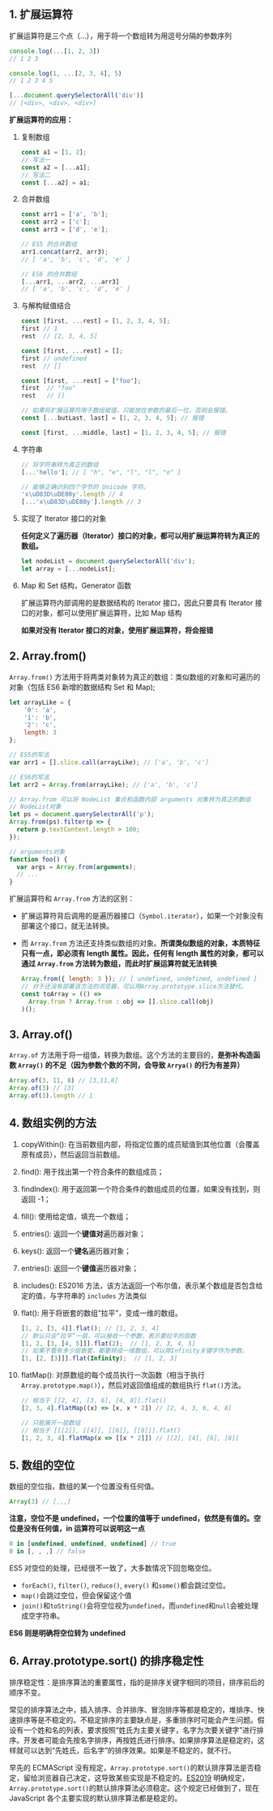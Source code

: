 ## 1. 扩展运算符

扩展运算符是三个点（...），用于将一个数组转为用逗号分隔的参数序列

```javascript
console.log(...[1, 2, 3])
// 1 2 3

console.log(1, ...[2, 3, 4], 5)
// 1 2 3 4 5

[...document.querySelectorAll('div')]
// [<div>, <div>, <div>]
```

**扩展运算符的应用：**

1. 复制数组

   ```javascript
   const a1 = [1, 2];
   // 写法一
   const a2 = [...a1];
   // 写法二
   const [...a2] = a1;
   ```

2. 合并数组

   ```javascript
   const arr1 = ['a', 'b'];
   const arr2 = ['c'];
   const arr3 = ['d', 'e'];

   // ES5 的合并数组
   arr1.concat(arr2, arr3);
   // [ 'a', 'b', 'c', 'd', 'e' ]

   // ES6 的合并数组
   [...arr1, ...arr2, ...arr3]
   // [ 'a', 'b', 'c', 'd', 'e' ]
   ```

3. 与解构赋值结合

   ```javascript
   const [first, ...rest] = [1, 2, 3, 4, 5];
   first // 1
   rest  // [2, 3, 4, 5]

   const [first, ...rest] = [];
   first // undefined
   rest  // []

   const [first, ...rest] = ["foo"];
   first  // "foo"
   rest   // []

   // 如果将扩展运算符用于数组赋值，只能放在参数的最后一位，否则会报错。
   const [...butLast, last] = [1, 2, 3, 4, 5]; // 报错

   const [first, ...middle, last] = [1, 2, 3, 4, 5]; // 报错
   ```

4. 字符串

   ```javascript
   // 将字符串转为真正的数组
   [...'hello']; // [ "h", "e", "l", "l", "o" ]

   // 能够正确识别四个字节的 Unicode 字符。
   'x\uD83D\uDE80y'.length // 4
   [...'x\uD83D\uDE80y'].length // 3
   ```

5. 实现了 Iterator 接口的对象

   **任何定义了遍历器（Iterator）接口的对象，都可以用扩展运算符转为真正的数组。**

   ```javascript
   let nodeList = document.querySelectorAll('div');
   let array = [...nodeList];
   ```

6. Map 和 Set 结构，Generator 函数

   扩展运算符内部调用的是数据结构的 Iterator 接口，因此只要具有 Iterator 接口的对象，都可以使用扩展运算符，比如 Map 结构

   **如果对没有 Iterator 接口的对象，使用扩展运算符，将会报错**

## 2. Array.from()

`Array.from()` 方法用于将两类对象转为真正的数组：类似数组的对象和可遍历的对象（包括 ES6 新增的数据结构 Set 和 Map);

```javascript
let arrayLike = {
    '0': 'a',
    '1': 'b',
    '2': 'c',
    length: 3
};

// ES5的写法
var arr1 = [].slice.call(arrayLike); // ['a', 'b', 'c']

// ES6的写法
let arr2 = Array.from(arrayLike); // ['a', 'b', 'c']

// Array.from 可以将 NodeList 集合和函数内部 arguments 对象转为真正的数组
// NodeList对象
let ps = document.querySelectorAll('p');
Array.from(ps).filter(p => {
  return p.textContent.length > 100;
});

// arguments对象
function foo() {
  var args = Array.from(arguments);
  // ...
}
```

扩展运算符和 `Array.from` 方法的区别：

* 扩展运算符背后调用的是遍历器接口（`Symbol.iterator`），如果一个对象没有部署这个接口，就无法转换。

* 而 `Array.from` 方法还支持类似数组的对象。**所谓类似数组的对象，本质特征只有一点，即必须有 length 属性。因此，任何有 length 属性的对象，都可以通过 `Array.from` 方法转为数组，而此时扩展运算符就无法转换**

  ```javascript
  Array.from({ length: 3 }); // [ undefined, undefined, undefined ]
  // 对于还没有部署该方法的浏览器，可以用Array.prototype.slice方法替代。
  const toArray = (() =>
    Array.from ? Array.from : obj => [].slice.call(obj)
  )();
  ```

## 3. Array.of()

`Array.of` 方法用于将一组值，转换为数组。这个方法的主要目的，**是弥补构造函数 `Array()` 的不足（因为参数个数的不同，会导致 `Arrya()` 的行为有差异）**

```javascript
Array.of(3, 11, 8) // [3,11,8]
Array.of(3) // [3]
Array.of(3).length // 1
```

## 4. 数组实例的方法

1. copyWithin(): 在当前数组内部，将指定位置的成员赋值到其他位置（会覆盖原有成员），然后返回当前数组。

2. find(): 用于找出第一个符合条件的数组成员；

3. findIndex(): 用于返回第一个符合条件的数组成员的位置，如果没有找到，则返回 -1；

4. fill(): 使用给定值，填充一个数组；

5. entries(): 返回一个**键值对**遍历器对象；

6. keys(): 返回一个**键名**遍历器对象；

7. entries(): 返回一个**键值**遍历器对象；

8. includes(): ES2016 方法，该方法返回一个布尔值，表示某个数组是否包含给定的值，与字符串的 `includes` 方法类似

9. flat(): 用于将嵌套的数组“拉平”，变成一维的数组。

   ```javascript
   [1, 2, [3, 4]].flat(); // [1, 2, 3, 4]
   // 默认只会“拉平”一层，可以接收一个参数，表示要拉平的层数
   [1, 2, [3, [4, 5]]].flat(2);  // [1, 2, 3, 4, 5]
   // 如果不管有多少层嵌套，都要转成一维数组，可以用Infinity关键字作为参数。
   [1, [2, [3]]].flat(Infinity);  // [1, 2, 3]
   ```

10. flatMap(): 对原数组的每个成员执行一次函数（相当于执行 `Array.prototype.map()`），然后对返回值组成的数组执行 `flat()`方法。

    ```javascript
    // 相当于 [[2, 4], [3, 6], [4, 8]].flat()
    [2, 3, 4].flatMap((x) => [x, x * 2]) // [2, 4, 3, 6, 4, 8]

    // 只能展开一层数组
    // 相当于 [[[2]], [[4]], [[6]], [[8]]].flat()
    [1, 2, 3, 4].flatMap(x => [[x * 2]]) // [[2], [4], [6], [8]]
    ```

## 5. 数组的空位

数组的空位指，数组的某一个位置没有任何值。

```javascript
Array(3) // [,,,]
```

**注意，空位不是 undefined，一个位置的值等于 undefined，依然是有值的。空位是没有任何值，in 运算符可以说明这一点**

```javascript
0 in [undefined, undefined, undefined] // true
0 in [, , ,] // false
```

ES5 对空位的处理，已经很不一致了，大多数情况下回忽略空位。

* `forEach()`, `filter()`, `reduce()`, `every()` 和`some()`都会跳过空位。
* `map()`会跳过空位，但会保留这个值
* `join()`和`toString()`会将空位视为`undefined`，而`undefined`和`null`会被处理成空字符串。

**ES6 则是明确将空位转为 undefined**

## 6. Array.prototype.sort() 的排序稳定性

排序稳定性：是排序算法的重要属性，指的是排序关键字相同的项目，排序前后的顺序不变。

常见的排序算法之中，插入排序、合并排序、冒泡排序等都是稳定的，堆排序、快速排序等是不稳定的。不稳定排序的主要缺点是，多重排序时可能会产生问题。假设有一个姓和名的列表，要求按照“姓氏为主要关键字，名字为次要关键字”进行排序。开发者可能会先按名字排序，再按姓氏进行排序。如果排序算法是稳定的，这样就可以达到“先姓氏，后名字”的排序效果。如果是不稳定的，就不行。

早先的 ECMAScript 没有规定，`Array.prototype.sort()`的默认排序算法是否稳定，留给浏览器自己决定，这导致某些实现是不稳定的。[ES2019](https://github.com/tc39/ecma262/pull/1340) 明确规定，`Array.prototype.sort()`的默认排序算法必须稳定。这个规定已经做到了，现在 JavaScript 各个主要实现的默认排序算法都是稳定的。

